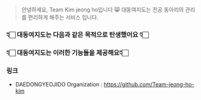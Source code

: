 
> 안녕하세요, Team Kim jeong ho입니다 😸
대동여지도는 전공 동아리의 관리를 편리하게 해주는 서비스 입니다.</span>

### 👇🏻 대동여지도는 다음과 같은 목적으로 탄생했어요 👇🏻

### 👇🏻 대동여지도는 이러한 기능들을 제공해요👇🏻

### 링크
* DAEDONGYEOJIDO Organization : https://github.com/Team-jeong-ho-kim

